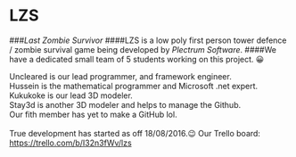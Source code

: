 # LZS
###*Last Zombie Survivor*
####LZS is a low poly first person tower defence / zombie survival game being developed by *Plectrum Software*. 
####We have a dedicated small team of 5 students working on this project. :grinning:

Uncleared is our lead programmer, and framework engineer.
<br />
Hussein is the mathematical programmer and Microsoft .net expert.
<br />
Kukukoke is our lead 3D modeler.
<br />
Stay3d is another 3D modeler and helps to manage the Github.
<br />
Our fith member has yet to make a GitHub lol.
<br />
<br />
True development has started as off 18/08/2016.:wink: 
Our Trello board: https://trello.com/b/I32n3fWv/lzs
